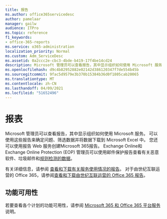 ```yaml
---
title: 报告
ms.author: office365servicedesc
author: pamelaar
manager: gailw
audience: ITPro
ms.topic: reference
f1_keywords:
- office-365-reports
ms.service: o365-administration
localization_priority: Normal
ms.custom: Adm_ServiceDesc
ms.assetid: 0a2ccc2e-cbc3-4bde-b419-17f4be14cd24
description: Microsoft 管理员可以查看报告，其中显示组织如何使用 Microsoft 服务。 可以使用这些报告来确定问题、筛选数据并将数据下载到 Microsoft Excel 中。 您还可以使用报告 Web 服务创建Microsoft 365报告。 Exchange Online和 Exchange Online Protection (EOP) 管理员可以使用邮件保护报告查看有关恶意软件、垃圾邮件和规则检测的数据。
ms.openlocfilehash: d9c4b82952882e02142d386120347f7de554b45b
ms.sourcegitcommit: 9fac5d9579e3b370b15384b36d0f1805cab20065
ms.translationtype: MT
ms.contentlocale: zh-CN
ms.lasthandoff: 04/09/2021
ms.locfileid: "51652496"
---
```

# <a name="reports"></a>报表

Microsoft 管理员可以查看报告，其中显示组织如何使用 Microsoft 服务。 可以使用这些报告来确定问题、筛选数据并将数据下载到 Microsoft Excel 中。 您还可以使用报告 Web 服务创建Microsoft 365报告。 Exchange Online和 Exchange Online Protection (EOP) 管理员可以使用邮件保护报告查看有关恶意软件、垃圾邮件和[规则检测的数据](/exchange/monitoring/use-mail-protection-reports)。
  
有关详细信息，请参阅 [查看和下载有关服务使用情况的报告](/microsoft-365/admin/activity-reports/activity-reports)。 对于由世纪互联运营的 Office 365，请参阅[查看和下载由世纪互联运营的 Office 365 报告](/microsoft-365/admin/activity-reports/activity-reports)。
  
## <a name="feature-availability"></a>功能可用性

若要查看各个计划的功能可用性，请参阅 [Microsoft 365 和 Office 365 平台服务](office-365-platform-service-description.md)说明。
